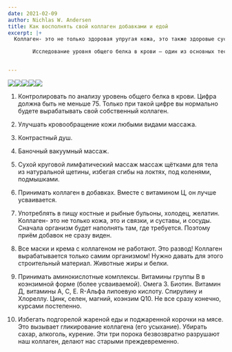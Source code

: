 ```yaml
---
date: 2021-02-09
author: Nichlas W. Andersen
title: Как восполнять свой коллаген добавками и едой
excerpt: |+
  Коллаген- это не только здоровая упругая кожа, это также здоровые суставы, сосуды, мышцы, глаза, вся соединительная ткань. Мы состоим из коллагена. Это белок, обеспечивающий нашу прочность и эластичность наших тканей. Как пружинки в матрасе.

        Исследование уровня общего белка в крови – один из основных тестов для оценки белкового обмена в организме человека. Анализ определяет концентрацию в крови всех видов белка, которые циркулируют в организме человека. Белки являются основным строительным материалом для клеток и тканей организма.


---
```

![](/uploads/collagen-replenish.jpg)![](/uploads/collagen-replenish-2.jpg)![](/uploads/collagen-replenish-3.jpg)![](/uploads/collagen-replenish-4.jpg)![](/uploads/collagen-replenish-5.jpg)

1. Контролировать по анализу уровень общего белка в крови. Цифра должна быть не меньше 75. Только при такой цифре вы нормально будете вырабатывать свой собственный коллаген.

2. Улучшать кровообращение кожи любыми видами массажа.

3. Контрастный душ.

4. Баночный вакуумный массаж.

5. Сухой круговой лимфатический массаж массаж щётками для тела из натуральной щетины, избегая сгибы на локтях, под коленями, подмышками.
6. Принимать коллаген в добавках. Вместе с витамином Ц, он лучше усваивается.

7. Употреблять в пищу костные и рыбные бульоны, холодец, желатин. Коллаген- это не только кожа, это и связки, и суставы, и сосуды. Сначала организм будет наполнять там, где требуется. Поэтому приём добавок не сразу виден.

8. Все маски и крема с коллагеном не работают. Это развод! Коллаген вырабатывается только самим организмом! Нужно давать для этого строительный материал. Животные жиры и белки.

 9. Принимать аминокислотные комплексы. Витамины группы В в коэнзимной форме (более усваиваемой). Омега 3. Биотин. Витамин Д, витамины А, С, Е. R-Альфа липоевую кислоту. Спирулину и Хлореллу. Цинк, селен, магний, коэнзим Q10. Не все сразу конечно, курсами постепенно.
10. Избегать подгорелой жареной еды и поджаренной корочки на мясе. Это вызывает гликирование коллагена (его усыхание). Убирать сахар, алкоголь, курение. Эти три порока безвозвратно разрушают наш коллаген, делают нас старыми преждевременно.